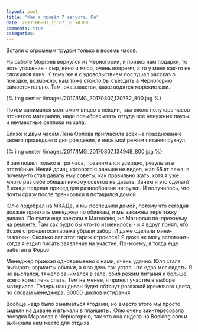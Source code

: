 ```yaml
---
layout: post
title: "Как я провёл 7 августа, Пн"
date: 2017-08-07 15:07:35 +0300
comments: true
categories: 
---
```

Встали с огромным трудом только в восемь часов.

На работе Моргоев вернулся из Черногории, и привез нам подарки, то есть угощение - сыр, вино и мясо, очень вовремя, а то у меня как-то не сложился ланч. К тому же я с удовольствием послушал рассказ о поездке, возможно, нам тоже стоило бы съездить в Черногорию самостоятельно. Там, оказывается, даже водятся морские ежи.

{% img center /images/2017/IMG_20170807_120732_800.jpg %}

Потом занимался монтажом видео с лекции, там около полутора часов отснятого материала, надо повыбрасывать оттуда все ненужные паузы и неуместные реплики из зала.

Ближе к двум часам Лена Орлова пригласила всех на празднование своего прошедшего дня рождения, и весь мой режим питания рухнул.

{% img center /images/2017/IMG_20170807_134948_800.jpg %}

В зал пошел только в три часа, позанимался усердно, результаты отстойные. Некий дрищ, которого я раньше не видел, жал 65 кг лежа, я почему-то стал давать ему советы, как правильно жать, хотя я уже много раз себе обещал никому советов не давать. Зачем я это сделал? В конце поделал присед для разнообразия нагрузки. И получилось, что почти сразу после тренировки я потащился домой.

Юлю подобрал на МКАДе, и мы поспешили домой, потому что сегодня должен приехать менеджер по обивкам, и мы закажем перетяжку дивана. По пулти еще заехали в Магнолию, но Магнолия по-прежнему на ремонте. Там как будто бы что-то изменилось - и я вдруг понял, что. Возле строящегося гаража убрали забор! И даже сделали мини-газончик. Сколько лет этот гараж строился? Я даже не могу вспомнить, когда я ездил писать заявление на участие. По-моему, я тогда еще работал в Форсе.

Менеджер приехал одновременно с нами, очень удачно. Юля стала выбирать варианты обивки, а я за день так устал, что едва мог сидеть. Я не выспался, тяжело занимался в зале, сбил режим питания и больше всего хотел лечь спать. Тем не менее, я принял участие в выборе материала. Теперь наш диван будет обтянут рогожкой кремового цвета, по словам менеджера, 30000 циклов истирания.

Вообще надо было заниматься ягодами, но вместо этого мы просто сидели на диване и втыкали в планшеты. Юлю очень заинтересовала поездка Моргоева в Черногорию, так что она сидела на Booking.com и выбирала нам место для отдыха.